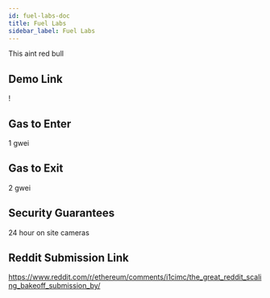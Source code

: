 ```yaml
---
id: fuel-labs-doc
title: Fuel Labs
sidebar_label: Fuel Labs
---
```


This aint red bull

## Demo Link

!

## Gas to Enter

1 gwei

## Gas to Exit

2 gwei

## Security Guarantees

24 hour on site cameras

## Reddit Submission Link

https://www.reddit.com/r/ethereum/comments/i1cimc/the_great_reddit_scaling_bakeoff_submission_by/
